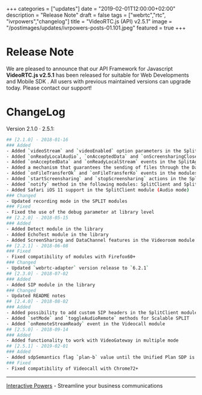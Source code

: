 +++
categories = ["updates"]
date = "2019-02-01T12:00:00+02:00"
description = "Release Note"
draft = false
tags = ["webrtc","rtc", "ivrpowers","changelog"]
title = "VideoRTC.js (API) v2.5.1"
image = "/postimages/updates/ivrpowers-posts-01.101.jpeg"
featured = true
+++

# Release Note

We are pleased to announce that our API Framework for Javascript **VideoRTC.js v2.5.1** has been released for suitable for Web Developments and Mobile SDK . All users with previous maintained versions can upgrade today. Please contact our support!

# ChangeLog

Version 2.1.0 · 2.5.1:

```bash
## [2.1.0] - 2018-01-16
### Added
- Added `videoStream` and `videoEnabled` option parameters in the SplitAgent module
- Added `onReadyLocalAudio`, `onAcceptedData` and `onScreensharingClosed` events in the SplitClient module
- Added `onAcceptedData` and `onReadyLocalStream` events in the SplitAgent module
- Added a mechanism that guarantees the sending of files through the Datachannel
- Added `onFileTransferOk` and `onFileTransferKo` events in the modules that use the Datachannel
- Added `startScreensharing` and `stopScreensharing` actions in the SplitClient module
- Added `notify` method in the following modules: SplitClient and SplitAgent
- Added Safari iOS 11 support in the SplitClient module (Audio mode)
### Changed
- Updated recording mode in the SPLIT modules
### Fixed
- Fixed the use of the debug parameter at library level
## [2.2.0] - 2018-05-15
### Added
- Added Detect module in the library
- Added EchoTest module in the library
- Added ScreenSharing and DataChannel features in the Videoroom module
## [2.2.1] - 2018-06-08
### Fixed
- Fixed compatibility of modules with Firefox60+
### Changed
- Updated `webrtc-adapter` version release to `6.2.1`
## [2.3.0] - 2018-07-02
### Added
- Added SIP module in the library
### Changed
- Updated README notes
## [2.4.0] - 2018-08-02
### Added
- Added possibility to add custom SIP headers in the SplitClient module
- Added `setMode` and `toggleAudioRemote` methods for Scalable SPLIT
- Added `onRemoteStreamReady` event in the Videocall module
## [2.5.0] - 2018-09-14
### Added
- Added functionality to work with VideoGateway in multiple mode
## [2.5.1] - 2019-02-01
### Added
- Added sdpSemantics flag `plan-b` value until the Unified Plan SDP is used
### Fixed
- Fixed compatibility of Videocall with Chrome72+
```

---
[Interactive Powers](http://www.ivrpowers.com/) - Streamline your business communications


